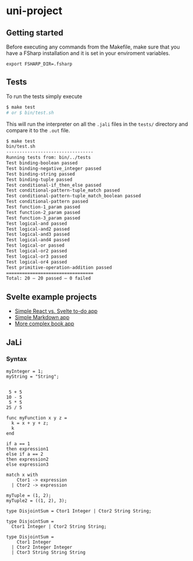 # uni-project

## Getting started

Before executing any commands from the Makefile, make sure that you have a FSharp installation and it is set in your enviroment variables.

```
export FSHARP_DIR=.fsharp
```

## Tests

To run the tests simply execute

```bash
$ make test
# or $ bin/test.sh
```

This will run the interpreter on all the `.jali` files in the `tests/` directory and compare it to the `.out` file.

```bash
$ make test
bin/test.sh
---------------------------------
Running tests from: bin/../tests
Test binding-boolean passed
Test binding-negative_integer passed
Test binding-string passed
Test binding-tuple passed
Test conditional-if_then_else passed
Test conditional-pattern-tuple_match passed
Test conditional-pattern-tuple_match_boolean passed
Test conditional-pattern passed
Test function-1_param passed
Test function-2_param passed
Test function-3_param passed
Test logical-and passed
Test logical-and2 passed
Test logical-and3 passed
Test logical-and4 passed
Test logical-or passed
Test logical-or2 passed
Test logical-or3 passed
Test logical-or4 passed
Test primitive-operation-addition passed
=================================
Total: 20 – 20 passed – 0 failed
```

## Svelte example projects

* [Simple React vs. Svelte to-do app](https://medium.com/javascript-in-plain-english/i-created-the-exact-same-app-in-react-and-svelte-here-are-the-differences-c0bd2cc9b3f8)
* [Simple Markdown app](https://snipcart.com/blog/svelte-js-framework-tutorial)
* [More complex book app](https://blog.logrocket.com/how-to-build-a-simple-svelte-js-app/)

## JaLi

### Syntax

```
myInteger = 1;
myString = "String";


 5 + 5
10 - 5
 5 * 5
25 / 5

func myFunction x y z =
  k = x + y + z;
  k
end

if a == 1
then expression1
else if a == 2
then expression2
else expression3

match x with
    Ctor1 -> expression
  | Ctor2 -> expression

myTuple = (1, 2);
myTuple2 = ((1, 2), 3);

type DisjointSum = Ctor1 Integer | Ctor2 String String;

type DisjointSum =
  Ctor1 Integer | Ctor2 String String;

type DisjointSum =
    Ctor1 Integer
  | Ctor2 Integer Integer
  | Ctor3 String String String
```
